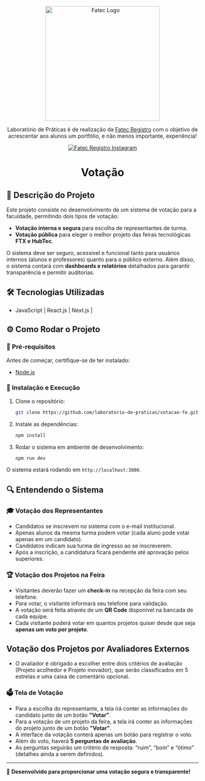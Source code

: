 <p align="center">
  <a href="https://fatecregistro.cps.sp.gov.br/" target="blank"><img src="https://bkpsitecpsnew.blob.core.windows.net/uploadsitecps/sites/40/2024/03/fatec_registro.png" width="300" alt="Fatec Logo" /></a>
</p>

  <p align="center">Laboratório de Práticas é de realização da <a href="https://fatecregistro.cps.sp.gov.br/" target="_blank">Fatec Registro</a> com o objetivo de acrescentar aos alunos um portfólio, e não menos importante, experiência!</p>
    <p align="center">
<a href="https://www.instagram.com/fatecregistro/" target="_blank"><img src="https://img.shields.io/badge/Instagram-E4405F?style=for-the-badge&logo=instagram&logoColor=white" alt="Fatec Registro Instagram" /></a>
</p>

<h1 align="center">Votação</h1>

## 📖 Descrição do Projeto

Este projeto consiste no desenvolvimento de um sistema de votação para a faculdade, permitindo dois tipos de votação:

- **Votação interna e segura** para escolha de representantes de turma.
- **Votação pública** para eleger o melhor projeto das feiras tecnológicas **FTX e HubTec**.

O sistema deve ser seguro, acessível e funcional tanto para usuários internos (alunos e professores) quanto para o público externo. Além disso, o sistema contará com **dashboards e relatórios** detalhados para garantir transparência e permitir auditorias.

## 🛠️ Tecnologias Utilizadas

- JavaScript | React.js | Next.js |

## ⚙️ Como Rodar o Projeto

### 🔧 Pré-requisitos

Antes de começar, certifique-se de ter instalado:

- [Node.js](https://nodejs.org/)

### 🚀 Instalação e Execução

1. Clone o repositório:
   ```bash
   git clone https://github.com/laboratorio-de-praticas/votacao-fe.git
   ```

2. Instale as dependências:
   ```bash
   npm install
   ```

3. Rodar o sistema em ambiente de desenvolvimento:
   ```bash
   npm run dev
   ```

O sistema estará rodando em `http://localhost:3000`.

## 🔍 Entendendo o Sistema

### 🎓 Votação dos Representantes

- Candidatos se inscrevem no sistema com o e-mail institucional.
- Apenas alunos da mesma turma podem votar (cada aluno pode votar apenas em um candidato).
- Candidatos indicam sua turma de ingresso ao se inscreverem.
- Após a inscrição, a candidatura ficará pendente até aprovação pelos superiores.

### 🏆 Votação dos Projetos na Feira

- Visitantes deverão fazer um **check-in** na recepção da feira com seu telefone.
- Para votar, o visitante informará seu telefone para validação.
- A votação será feita através de um **QR Code** disponível na bancada de cada equipe.
- Cada visitante poderá votar em quantos projetos quiser desde que seja **apenas um voto por projeto**.

## Votação dos Projetos por Avaliadores Externos

- O avaliador é obrigado a escolher entre dois critérios de avaliação (Projeto acolhedor e Projeto inovador), que serão classificados em 5 estrelas e uma caixa de comentário opcional.

### 🗳️ Tela de Votação

- Para a escolha do representante, a tela irá conter as informações do candidato junto de um botão **"Votar"**.
- Para a votação de um projeto da feira, a tela irá conter as informações do projeto junto de um botão **"Votar"**.
- A interface da votação conterá apenas um botão para registrar o voto.
- Além do voto, haverá **5 perguntas de avaliação**.
- As perguntas seguirão um critério de resposta: “ruim”, “bom” e “ótimo” (detalhes ainda a serem definidos).

---


📌 **Desenvolvido para proporcionar uma votação segura e transparente!**
